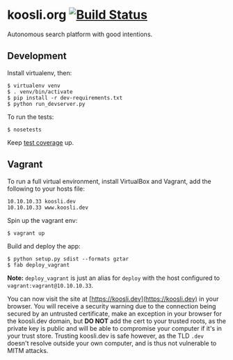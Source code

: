 koosli.org [![Build Status](https://travis-ci.org/Koosli/koosli.org.svg?branch=master)](https://travis-ci.org/Koosli/koosli.org)
==========

Autonomous search platform with good intentions.


Development
-----------

Install virtualenv, then:

    $ virtualenv venv
    $ . venv/bin/activate
    $ pip install -r dev-requirements.txt
    $ python run_devserver.py

To run the tests:

    $ nosetests

Keep [test coverage](http://koosli.github.io/koosli.org/) up.


Vagrant
-------

To run a full virtual environment, install VirtualBox and Vagrant, add the following to your hosts
file:

    10.10.10.33 koosli.dev
    10.10.10.33 www.koosli.dev

Spin up the vagrant env:

    $ vagrant up

Build and deploy the app:

    $ python setup.py sdist --formats gztar
    $ fab deploy_vagrant

**Note:** `deploy_vagrant` is just an alias for `deploy` with the host configured to
`vagrant:vagrant@10.10.10.33`.

You can now visit the site at [https://koosli.dev](https://koosli.dev) in your browser. You will
receive a security warning due to the connection being secured by an untrusted certificate, make
an exception in your browser for the koosli.dev domain, but **DO NOT** add the cert to your trusted
roots, as the private key is public and will be able to compromise your computer if it's in your
trust store. Trusting koosli.dev is safe however, as the TLD `.dev` doesn't resolve outside your
own computer, and is thus not vulnerable to MITM attacks.
